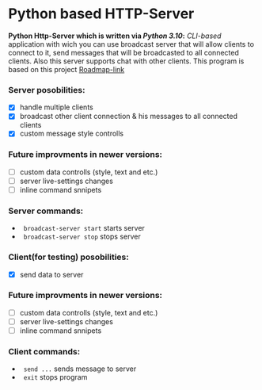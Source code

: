 # Python based HTTP-Server
**Python Http-Server which is written via _Python 3.10_:**
_CLI-based_ application with wich you can use broadcast server that will allow clients to connect to it, send messages that will be broadcasted to all connected clients. Also this server supports chat with other clients.
This program is based on this project [Roadmap-link](https://roadmap.sh/projects/broadcast-server)
### Server posobilities:
- [x] handle multiple clients
- [x] broadcast other client connection & his messages to all connected clients
- [x] custom message style controlls 
### Future improvments in newer versions:
- [ ] custom data controlls (style, text and etc.)
- [ ] server live-settings changes
- [ ] inline command snnipets 
### Server commands:
- ``` broadcast-server start``` starts server 
- ``` broadcast-server stop```  stops server

### Client(for testing) posobilities:
- [x] send data to server
### Future improvments in newer versions:
- [ ] custom data controlls (style, text and etc.)
- [ ] server live-settings changes
- [ ] inline command snnipets 
### Client commands:
- ``` send ...``` sends message to server 
- ``` exit```  stops program
